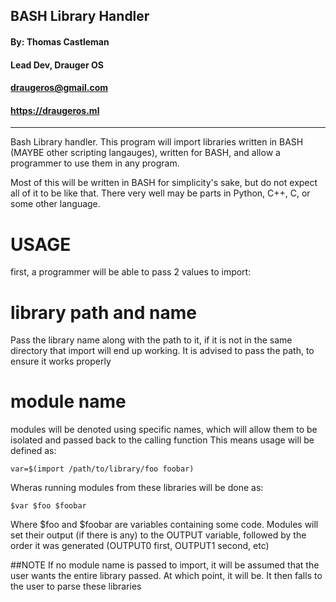 ## **BASH Library Handler** ##
#### By: Thomas Castleman 
#### Lead Dev, Drauger OS
#### <draugeros@gmail.com>
#### https://draugeros.ml
---
Bash Library handler. This program will import libraries written in BASH (MAYBE other scripting langauges), written for BASH, and allow a programmer to use them in any program.

Most of this will be written in BASH for simplicity's sake, but do not expect all of it to be like that. There very well may be parts in Python, C++, C, or some other language.

#   USAGE
first, a programmer will be able to pass 2 values to import:
#   library path and name
Pass the library name along with the path to it, if it is not in the same directory that import will end up working. It is advised to pass the path, to ensure it works properly

#   module name
modules will be denoted using specific names, which will allow them to be isolated and passed back to the calling function
This means usage will be defined as:

   `var=$(import /path/to/library/foo foobar)`

Wheras running modules from these libraries will be done as:

   `$var $foo $foobar`

Where $foo and $foobar are variables containing some code.
Modules will set their output (if there is any) to the OUTPUT variable, followed by the order it was generated (OUTPUT0 first, OUTPUT1 second, etc)

##NOTE
   If no module name is passed to import, it will be assumed that the user wants the entire library passed. At which point, it will be. 
   It then falls to the user to parse these libraries

